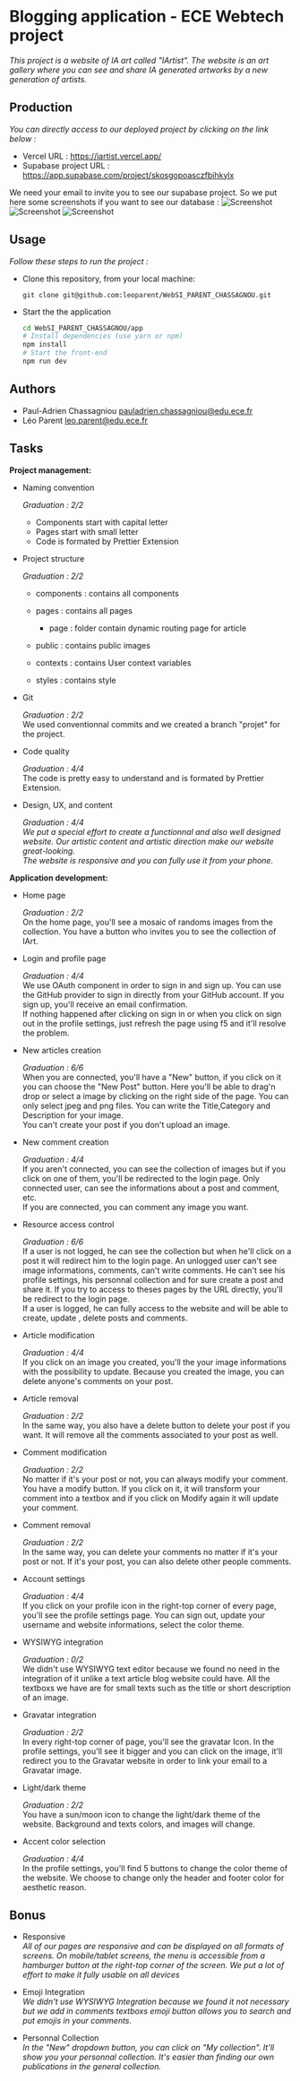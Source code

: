 
# Blogging application - ECE Webtech project

*This project is a website of IA art called "IArtist". The website is an art gallery where you can see and share IA generated artworks by a new generation of artists.*

## Production 

*You can directly access to our deployed project by clicking on the link below :*

- Vercel URL : https://iartist.vercel.app/
- Supabase project URL : https://app.supabase.com/project/skosgopoasczfbihkylx

We need your email to invite you to see our supabase project. So we put here some screenshots if you want to see our database :
![Screenshot](assets/screenshot1.png)
![Screenshot](assets/screenshot2.png)
![Screenshot](assets/screenshot3.png)

## Usage

*Follow these steps to run the project :*

* Clone this repository, from your local machine:
  ```
  git clone git@github.com:leoparent/WebSI_PARENT_CHASSAGNOU.git
  ```
* Start the the application
  ```bash
  cd WebSI_PARENT_CHASSAGNOU/app
  # Install dependencies (use yarn or npm)
  npm install
  # Start the front-end
  npm run dev
  ```

## Authors

- Paul-Adrien Chassagniou pauladrien.chassagniou@edu.ece.fr  
- Léo Parent leo.parent@edu.ece.fr

## Tasks
  
**Project management:**

* Naming convention   

  *Graduation : 2/2*  
  - Components start with capital letter  
  - Pages start with small letter  
  - Code is formated by Prettier Extension  

* Project structure     

  *Graduation : 2/2*  
  - components : contains all components
  - pages : contains all pages
    - page : folder contain dynamic routing page for article

  - public : contains public images
  - contexts : contains User context variables
  - styles : contains style

* Git   

  *Graduation : 2/2*  
  We used conventionnal commits and we created a branch "projet" for the project.

* Code quality  

  *Graduation : 4/4*  
  The code is pretty easy to understand and is formated by Prettier Extension.

* Design, UX, and content

  *Graduation : 4/4*  
  *We put a special effort to create a functionnal and also well designed website.
  Our artistic content and artistic direction make our website great-looking.  
  The website is responsive and you can fully use it from your phone.*

**Application development:**

* Home page   

  *Graduation : 2/2*  
  On the home page, you'll see a mosaic of randoms images from the collection. You have a button who invites you to see the collection of IArt.

* Login and profile page  

  *Graduation : 4/4*  
  We use OAuth component in order to sign in and sign up. You can use the GitHub provider to sign in directly from your GitHub account. If you sign up, you'll receive an email confirmation.  
  If nothing happened after clicking on sign in or when you click on sign out in the profile settings, just refresh the page using f5 and it'll resolve the problem.

* New articles creation  

  *Graduation : 6/6*  
  When you are connected, you'll have a "New" button, if you click on it you can choose the "New Post" button. Here you'll be able to drag'n drop or select a image by clicking on the right side of the page. You can only select jpeg and png files. You can write the Title,Category and Description for your image.  
  You can't create your post if you don't upload an image. 

* New comment creation  

  *Graduation : 4/4*  
  If you aren't connected, you can see the collection of images but if you click on one of them, you'll be redirected to the login page. Only connected user, can see the informations about a post and comment, etc.  
  If you are connected, you can comment any image you want.

* Resource access control

  *Graduation : 6/6*     
  If a user is not logged, he can see the collection but when he'll click on a post it will redirect him to the login page. An unlogged user can't see image informations, comments, can't write comments. He can't see his profile settings, his personnal collection and for sure create a post and share it.
  If you try to access to theses pages by the URL directly, you'll be redirect to the login page.  
  If a user is logged, he can fully access to the website and will be able to create, update , delete posts and comments.

* Article modification  

  *Graduation : 4/4*  
  If you click on an image you created, you'll the your image informations with the possibility to update. Because you created the image, you can delete anyone's comments on your post.

* Article removal  

  *Graduation : 2/2*  
  In the same way, you also have a delete button to delete your post if you want. It will remove all the comments associated to your post as well.

* Comment modification 

  *Graduation : 2/2*  
  No matter if it's your post or not, you can always modify your comment. You have a modify button. If you click on it, it will transform your comment into a textbox and if you click on Modify again it will update your comment.

* Comment removal   

  *Graduation : 2/2*  
  In the same way, you can delete your comments no matter if it's your post or not. If it's your post, you can also delete other people comments.

* Account settings  

  *Graduation : 4/4*  
  If you click on your profile icon in the right-top corner of every page, you'll see the profile settings page. You can sign out, update your username and website informations, select the color theme.

* WYSIWYG integration  

  *Graduation : 0/2*  
  We didn't use WYSIWYG text editor because we found no need in the integration of it unlike a text article blog website could have. All the textboxs we have are for small texts such as the title or short description of an image.

* Gravatar integration  

  *Graduation : 2/2*  
  In every right-top corner of page, you'll see the gravatar Icon. In the profile settings, you'll see it bigger and you can click on the image, it'll redirect you to the Gravatar website in order to link your email to a Gravatar image.

* Light/dark theme  

  *Graduation : 2/2*  
  You have a sun/moon icon to change the light/dark theme of the website. Background and texts colors, and images will change.

* Accent color selection  

  *Graduation : 4/4*  
  In the profile settings, you'll find 5 buttons to change the color theme of the website. We choose to change only the header and footer color for aesthetic reason.

## Bonus

* Responsive   
  *All of our pages are responsive and can be displayed on all formats of screens. On mobile/tablet screens, the menu is accessible from a hamburger button at the right-top corner of the screen. We put a lot of effort to make it fully usable on all devices*

* Emoji Integration  
  *We didn't use WYSIWYG Integration because we found it not necessary but we add in comments textboxs emoji button allows you to search and put emojis in your comments.*

* Personnal Collection  
  *In the "New" dropdown button, you can click on "My collection". It'll show you your personnal collection. It's easier than finding our own publications in the general collection.*
